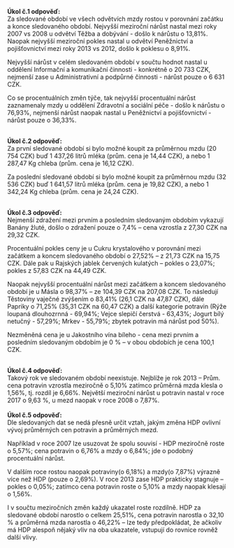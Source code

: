 **Úkol č.1 odpověď:** <br>
Za sledované období ve všech odvětvích mzdy rostou v porovnání začátku a konce sledovaného období. Nejvyšší meziroční nárůst nastal mezi roky 2007 vs 2008 u odvětví Těžba a dobývání - došlo k nárůstu o 13,81%. Naopak nejvyšší meziroční pokles nastal u odvětví Peněžnictví a pojišťovnictví mezi roky 2013 vs 2012, došlo k poklesu o 8,91%.<br>

Nejvyšší nárůst v celém sledovaném období v součtu hodnot nastal u oddělení Informační a komunikační činnosti - konkrétně o 20 733 CZK, nejmenší zase u Administrativní a podpůrné činnosti - nárůst pouze o 6 631 CZK.<br>

Co se procentuálních změn týče, tak nejvyšší procentuální nárůst zaznamenaly mzdy u oddělení Zdravotní a sociální péče - došlo k nárůstu o 76,93%, nejmenší nárůst naopak nastal u Peněžnictví a pojišťovnictví - nárůst pouze o 36,33%.
<br>
<br>

**Úkol č.2 odpověď:**<br>
Za první sledované období si bylo možné koupit za průměrnou mzdu (20 754 CZK) buď 1 437,26 litrů mléka (prům. cena je 14,44 CZK), a nebo 1 287,47 Kg chleba (prům. cena je 16,12 CZK).<br>

Za poslední sledované období si bylo možné koupit za průměrnou mzdu (32 536 CZK) buď 1 641,57 litrů mléka (prům. cena je 19,82 CZK), a nebo 1 342,24 Kg chleba (prům. cena je 24,24 CZK).
<br>
<br>

**Úkol č.3 odpověď:**<br>
Nejmenší zdražení mezi prvním a posledním sledovaným obdobím vykazují Banány žluté, došlo o zdražení pouze o 7,4% – cena vzrostla z 27,30 CZK na 29,32 CZK.<br>

Procentuální pokles ceny je u Cukru krystalového v porovnání mezi začátkem a koncem sledovaného období o 27,52% – z 21,73 CZK na 15,75 CZK. Dále pak u Rajských jablek červených kulatých – pokles o 23,07%; pokles z 57,83 CZK na 44,49 CZK.<br>

Naopak nejvyšší procentuální nárůst mezi začátkem a koncem sledovaného období je u Másla o 98,37% – ze 104,39 CZK na 207,08 CZK. To následují Těstoviny vaječné zvýšením o 83,41% (26,1 CZK na 47,87 CZK), dále Papriky o 71,25% (35,31 CZK na 60,47 CZK) a další kategorie potravin (Rýže loupaná dlouhozrnná - 69,94%; Vejce slepičí čerstvá - 63,43%; Jogurt bílý netučný - 57,29%; Mrkev - 55,79%; zbytek potravin má nárůst pod 50%).<br>

Nezměněná cena je u Jakostního vína bíleho - cena mezi prvním a posledním sledovaným obdobím je 0 % – v obou obdobích je cena 100,1 CZK.
<br>
<br>

**Úkol č.4 odpověď:**<br>
Takový rok ve sledovaném období neexistuje. Nejblíže je rok 2013 – Prům. cena potravin vzrostla meziročně o 5,10% zatímco průměrná mzda klesla o 1,56%, tj. rozdíl je 6,66%. Největší meziroční nárůst u potravin nastal v roce 2017 o 9,63 %, u mezd naopak v roce 2008 o 7,87%.
<br>
<br>
**Úkol č.5 odpověď:**<br>
Dle sledovaných dat se nedá přesně určit vztah, jakým změna HDP ovlivní vývoj průměrných cen potravin a průměrných mezd.<br>

Například v roce 2007 lze usuzovat že spolu souvisí - HDP meziročně roste o 5,57%; cena potravin o 6,76% a mzdy o 6,84%; jde o podobný procentuální nárůst.<br> 

V dalším roce rostou naopak potraviny(o 6,18%) a mzdy(o 7,87%) výrazně více než HDP (pouze o 2,69%). V roce 2013 zase HDP prakticky stagnuje – pokles o 0,05%; zatímco cena potravin roste o 5,10% a mzdy naopak klesají o 1,56%.<br>

I v součtu meziročních změn každý ukazatel roste rozdílně. HDP za sledované období narostlo o celkem 25,51%, cena potravin narostla o 32,10 % a průměrná mzda narostla o 46,22% – lze tedy předpokládat, že ačkoliv má HDP alespoň nějaký vliv na oba ukazatele, vstupují do rovnice rovněž další vlivy.
